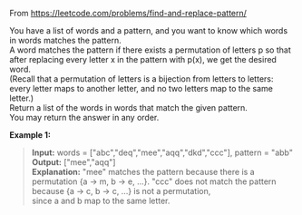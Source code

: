 From https://leetcode.com/problems/find-and-replace-pattern/

You have a list of words and a pattern, and you want to know which words in words matches the pattern.  
A word matches the pattern if there exists a permutation of letters p so that after replacing every letter x in the pattern with p(x), we get the desired word.  
(Recall that a permutation of letters is a bijection from letters to letters: every letter maps to another letter, and no two letters map to the same letter.)  
Return a list of the words in words that match the given pattern.  
You may return the answer in any order.  

**Example 1:**

>**Input:** words = ["abc","deq","mee","aqq","dkd","ccc"], pattern = "abb"  
>**Output:** ["mee","aqq"]  
>**Explanation:**  "mee" matches the pattern because there is a permutation {a -> m, b -> e, ...}. 
>"ccc" does not match the pattern because {a -> c, b -> c, ...} is not a permutation,  
>since a and b map to the same letter.
